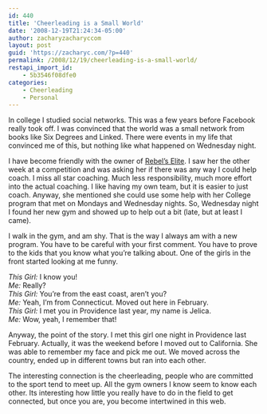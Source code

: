 ```yaml
---
id: 440
title: 'Cheerleading is a Small World'
date: '2008-12-19T21:24:34-05:00'
author: zacharyzacharyccom
layout: post
guid: 'https://zacharyc.com/?p=440'
permalink: /2008/12/19/cheerleading-is-a-small-world/
restapi_import_id:
    - 5b3546f08dfe0
categories:
    - Cheerleading
    - Personal
---
```


In college I studied social networks. This was a few years before Facebook really took off. I was convinced that the world was a small network from books like Six Degrees and Linked. There were events in my life that convinced me of this, but nothing like what happened on Wednesday night.

I have become friendly with the owner of [Rebel’s Elite](http://www.gorebelselite.com/). I saw her the other week at a competition and was asking her if there was any way I could help coach. I miss all star coaching. Much less responsibility, much more effort into the actual coaching. I like having my own team, but it is easier to just coach. Anyway, she mentioned she could use some help with her College program that met on Mondays and Wednesday nights. So, Wednesday night I found her new gym and showed up to help out a bit (late, but at least I came).

I walk in the gym, and am shy. That is the way I always am with a new program. You have to be careful with your first comment. You have to prove to the kids that you know what you’re talking about. One of the girls in the front started looking at me funny.

*This Girl:* I know you!  
*Me:*  Really?  
*This Girl:* You’re from the east coast, aren’t you?  
*Me:*  Yeah, I’m from Connecticut. Moved out here in February.  
*This Girl:* I met you in Providence last year, my name is Jelica.  
*Me:* Wow, yeah, I remember that!

Anyway, the point of the story. I met this girl one night in Providence last February. Actually, it was the weekend before I moved out to California. She was able to remember my face and pick me out. We moved across the country, ended up in different towns but ran into each other.

The interesting connection is the cheerleading, people who are committed to the sport tend to meet up. All the gym owners I know seem to know each other. Its interesting how little you really have to do in the field to get connected, but once you are, you become intertwined in this web.